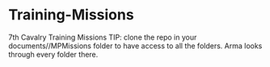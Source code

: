 # Training-Missions
7th Cavalry Training Missions
TIP: clone the repo in your documents/<A3 Profile>/MPMissions folder to have access to all the folders. Arma looks through every folder there.
